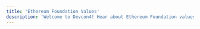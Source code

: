 ```yaml
---
title: 'Ethereum Foundation Values'
description: 'Welcome to Devcon4! Hear about Ethereum Foundation values from Aya Miyaguchi and the latest on Ethereum with Vitalik Buterin. Get an overview of what to expect from Devcon4 with lightning talks from track leads.'
---
```

